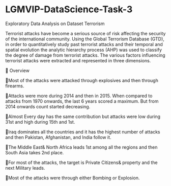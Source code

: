 # LGMVIP-DataScience-Task-3
Exploratory Data Analysis on Dataset Terrorism

Terrorist attacks have become a serious source of risk affecting the security of the international community. Using the Global Terrorism Database (GTD), in order to quantitatively study past terrorist attacks and their temporal and spatial evolution the analytic hierarchy process (AHP) was used to classify the degree of damage from terrorist attacks. The various factors influencing terrorist attacks were extracted and represented in three dimensions.


📓 Overview

🔸Most of the attacks were attacked through explosives and then through firearms.

🔸Attacks were more during 2014 and then in 2015. When compared to attacks from 1970 onwards, the last 6 years scored a maximum. But from 2014 onwards count started decreasing.

🔸Almost Every day has the same contribution but attacks were low during 31st and high during 15th and 1st.

🔸Iraq dominates all the countries and it has the highest number of attacks and then Pakistan, Afghanistan, and India follow it.

🔸The Middle East& North Africa leads 1st among all the regions and then South Asia takes 2nd place.

🔸For most of the attacks, the target is Private Citizens& property and the next Military leads.

🔸Most of the attacks were through either Bombing or Explosion.
